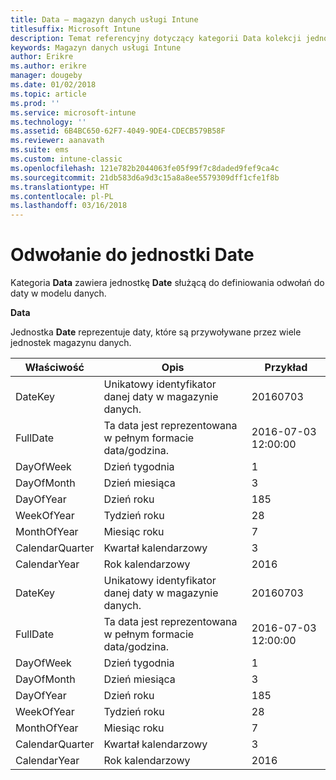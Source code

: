 ```yaml
---
title: Data — magazyn danych usługi Intune
titlesuffix: Microsoft Intune
description: Temat referencyjny dotyczący kategorii Data kolekcji jednostek w interfejsie API magazynu danych usługi Intune.
keywords: Magazyn danych usługi Intune
author: Erikre
ms.author: erikre
manager: dougeby
ms.date: 01/02/2018
ms.topic: article
ms.prod: ''
ms.service: microsoft-intune
ms.technology: ''
ms.assetid: 6B4BC650-62F7-4049-9DE4-CDECB579B58F
ms.reviewer: aanavath
ms.suite: ems
ms.custom: intune-classic
ms.openlocfilehash: 121e782b2044063fe05f99f7c8daded9fef9ca4c
ms.sourcegitcommit: 21db583d6a9d3c15a8a8ee5579309dff1cfe1f8b
ms.translationtype: HT
ms.contentlocale: pl-PL
ms.lasthandoff: 03/16/2018
---
```

# <a name="reference-for-date-entity"></a>Odwołanie do jednostki Date

Kategoria **Data** zawiera jednostkę **Date** służącą do definiowania odwołań do daty w modelu danych.

**Data**

Jednostka **Date** reprezentuje daty, które są przywoływane przez wiele jednostek magazynu danych.

| Właściwość  | Opis | Przykład |
|---------|------------|--------|
| DateKey | Unikatowy identyfikator danej daty w magazynie danych. | 20160703 |
| FullDate | Ta data jest reprezentowana w pełnym formacie data/godzina. | 2016-07-03 12:00:00 |
| DayOfWeek | Dzień tygodnia | 1 |
| DayOfMonth | Dzień miesiąca | 3 |
| DayOfYear | Dzień roku | 185 |
| WeekOfYear | Tydzień roku | 28 |
| MonthOfYear | Miesiąc roku | 7 |
| CalendarQuarter | Kwartał kalendarzowy | 3 |
| CalendarYear | Rok kalendarzowy | 2016 |
| DateKey | Unikatowy identyfikator danej daty w magazynie danych. | 20160703 |
| FullDate | Ta data jest reprezentowana w pełnym formacie data/godzina. | 2016-07-03 12:00:00 |
| DayOfWeek | Dzień tygodnia | 1 |
| DayOfMonth | Dzień miesiąca | 3 |
| DayOfYear | Dzień roku | 185 |
| WeekOfYear | Tydzień roku | 28 |
| MonthOfYear | Miesiąc roku | 7 |
| CalendarQuarter | Kwartał kalendarzowy | 3 |
| CalendarYear | Rok kalendarzowy | 2016 |
